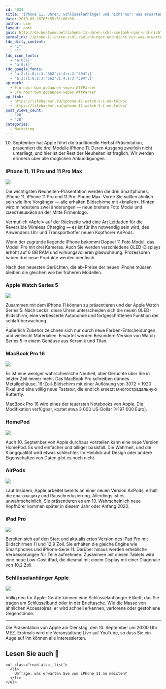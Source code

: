 ```yaml
---
id: 4831
title: 'iPhone 11, Uhren, Schlüsselanhänger und nicht nur: was erwarten Sie von der Präsentation von Apple am 10 September'
date: 2019-09-26T05:55:51+00:00
author: user
layout: post
guid: http://de.bestwow.net/iphone-11-uhren-schl-sselanh-nger-und-nicht-nur-was-erwarten-sie-von-der-pr-sentation-von-apple-am-10-september/
permalink: /iphone-11-uhren-schl-sselanh-nger-und-nicht-nur-was-erwarten-sie-von-der-pr-sentation-von-apple-am-10-september/
tdc_dirty_content:
  - "1"
  - "1"
tdc_icon_fonts:
  - 'a:0:{}'
  - 'a:0:{}'
tdc_google_fonts:
  - 'a:2:{i:0;s:3:"662";i:4;s:3:"394";}'
  - 'a:2:{i:0;s:3:"662";i:4;s:3:"394";}'
ap_mark:
  - Это пост был добавлен через AftParser
  - Это пост был добавлен через AftParser
ap_link:
  - https://lifehacker.ru/iphone-11-watch-5-i-ne-tolko/
  - https://lifehacker.ru/iphone-11-watch-5-i-ne-tolko/
post_views_count:
  - "20"
  - "20"
categories:
  - Marketing
---
```

10. September hat Apple führt die traditionelle Herbst-Präsentation, präsentiert die drei Modelle iPhone 11. Deren Ausgang zweifeln nicht unterliegt, und hier ist der Rest der Neuheiten ist fraglich. Wir werden erinnern über alle möglichen Ankündigungen.

### iPhone 11, 11 Pro und 11 Pro Max

![](http://de.bestwow.net/wp-content/uploads/2019/09/iphone-11-chasy-brelok-i-ne-tol-ko-chto-zhdat-ot-prezentacii-apple-10-sentyabrya-1.jpg) 

Die wichtigsten Neuheiten-Präsentation werden die drei Smartphones: iPhone 11, iPhone 11 Pro und 11 Pro iPhone Max. Vorne Sie sollten ähnlich sein wie Ihre Vorgänger — alle erhalten Bildschirme mit «knallen». Hinten wird mindestens zwei änderungen — neue breitere Foto Modul und сместившийся an der Mitte Firmenlogo.

Vermutlich «Apfel» auf der Rückseite wird eine Art Leitfaden für die Reversible Wireless Charging — es ist für ihn notwendig sein wird, des Anwendens Uhr und Transportkoffer neuen Kopfhörer AirPods.

Wenn der zugrunde liegende iPhone bekommt Doppel 11 Foto Modul, das Modell Pro mit drei Kameras. Auch Sie werden verschiedene OLED-Displays erhöht auf 6 GB RAM und wirkungsvolleren glaswohnung. Prozessoren haben drei neue Produkte werden identisch.

Nach den neuesten Gerüchten, die ab-Preise der neuen iPhone müssen bleiben die gleichen wie bei früheren Modellen.

### Apple Watch Series 5

![](http://de.bestwow.net/wp-content/uploads/2019/09/iphone-11-chasy-brelok-i-ne-tol-ko-chto-zhdat-ot-prezentacii-apple-10-sentyabrya-2.jpg) 

Zusammen mit dem iPhone 11 können zu präsentieren und der Apple Watch Series 5. Nach Lecks, diese Uhren unterscheiden sich die neuen OLED-Bildschirm, eine verbesserte Autonomie und fortgeschrittenen Funktion der schlafüberwachung.

Äußerlich Zubehör zeichnen sich nur durch neue Farben-Entscheidungen und vielleicht Materialien. Erwartet werden Besondere Version von Watch Series 5 in einem Gehäuse aus Keramik und Titan.

<div>
  <h3>
    MacBook Pro 16
  </h3>
  
  <p>
    <img src="http://de.bestwow.net/wp-content/uploads/2019/09/iphone-11-chasy-brelok-i-ne-tol-ko-chto-zhdat-ot-prezentacii-apple-10-sentyabrya-3.jpeg" />
  </p>
  
  <p>
    Es ist eine weniger wahrscheinliche Neuheit, aber Gerüchte über Sie in letzter Zeit immer mehr. Das MacBook Pro schreiben dünnes Metallgehäuse, 16-Zoll-Bildschirm mit einer Auflösung von 3072 × 1920 Pixel und eine völlig neue Tastatur, die endlich ersetzt многострадальную Butterfly.
  </p>
  
  <p>
    MacBook Pro 16 wird eines der teuersten Notebooks von Apple. Die Modifikation verfügbar, kostet etwa 3 000 US-Dollar (≈197 000 Euro).
  </p>
  
  <h3>
    HomePod
  </h3>
  
  <p>
    <img src="http://de.bestwow.net/wp-content/uploads/2019/09/iphone-11-chasy-brelok-i-ne-tol-ko-chto-zhdat-ot-prezentacii-apple-10-sentyabrya-4.jpg" />
  </p>
  
  <p>
    Auch 10. September von Apple durchaus vorstellen kann eine neue Version HomePod. Es wird einfacher und billiger basisfall. Die Wahrheit, und die Klangqualität wird etwas schlechter. Im Hinblick auf Design oder andere Eigenschaften von Daten gibt es noch nicht.
  </p>
  
  <h3>
    AirPods
  </h3>
  
  <p>
    <img src="http://de.bestwow.net/wp-content/uploads/2019/09/iphone-11-chasy-brelok-i-ne-tol-ko-chto-zhdat-ot-prezentacii-apple-10-sentyabrya-5.jpg" />
  </p>
  
  <p>
    Laut Insidern, Apple arbeitet bereits an einer neuen Version AirPods, erhält die влагозащиту und Rauschreduzierung. Allerdings ist es unwahrscheinlich, Sie präsentieren es am 10. Wahrscheinlich neue Kopfhörer kommen später in diesem Jahr oder Anfang 2020.
  </p>
  
  <h3>
    iPad Pro
  </h3>
  
  <p>
    <img src="http://de.bestwow.net/wp-content/uploads/2019/09/iphone-11-chasy-brelok-i-ne-tol-ko-chto-zhdat-ot-prezentacii-apple-10-sentyabrya-6.jpg" />
  </p>
  
  <p>
    Bereiten sich auf den Start und aktualisierten Version des iPad Pro mit Bildschirmen 11 und 12,9 Zoll. Sie erhalten die gleiche Engine wie Smartphones und iPhone-Serie 11. Darüber hinaus werden erhebliche Verbesserungen für Teile aufnehmen. Zusammen mit diesen Tablets wird eine neue Low-Cost iPad, die diesmal mit einem Display mit einer Diagonale von 10,2 Zoll.
  </p>
  
  <h3>
    Schlüsselanhänger Apple
  </h3>
  
  <p>
    <img src="http://de.bestwow.net/wp-content/uploads/2019/09/iphone-11-chasy-brelok-i-ne-tol-ko-chto-zhdat-ot-prezentacii-apple-10-sentyabrya-7.jpg" />
  </p>
  
  <p>
    Völlig neu für Apple-Geräte können eine Schlüsselanhänger-Etikett, das Sie tragen am Schlüsselbund oder in der Brieftasche. Wie die Masse von ähnlichen Accessoires, er wird schnell erkennen, verlorene oder gestohlene Gegenstände.
  </p>
  
  <hr />
  
  <p>
    Die Präsentation von Apple am Dienstag, den 10. September um 20:00 Uhr MEZ. Erstmals wird die Veranstaltung Live auf YouTube, so dass Sie ein Auge auf ihn können alle interessierten.
  </p>
  
  <div>
    <h2 class="read-also__title">
      <span>Lesen Sie auch</span> <span>🧐 </span>
    </h2>
    
    <ul class="read-also__list">
      <li>
        Umfrage: was erwarten Sie vom iPhone 11 am meisten?
      </li>
    </ul>
  </div></p>
</div>